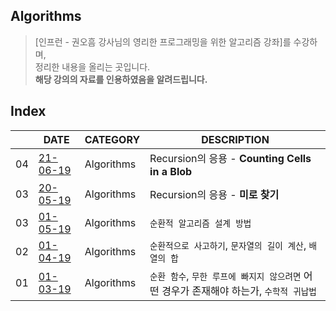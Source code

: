 ## Algorithms

> [인프런 - 권오흠 강사님의 영리한 프로그래밍을 위한 알고리즘 강좌]를 수강하며,
> <br> 정리한 내용을 올리는 곳입니다.
> <br>**해당 강의의 자료를 인용하였음을 알려드립니다.**

## Index

|     | DATE                                              | CATEGORY   | DESCRIPTION                                                                             |
| --- | ------------------------------------------------- | ---------- | --------------------------------------------------------------------------------------- |
| 04  | [21-06-19](recursion-counting-cells-in-a-blob.md) | Algorithms | Recursion의 응용 - **Counting Cells in a Blob**                                         |
| 03  | [20-05-19](recursion-maze.md)                     | Algorithms | Recursion의 응용 - **미로 찾기**                                                        |
| 03  | [01-05-19](recursion3.md)                         | Algorithms | `순환적 알고리즘 설계 방법`                                                             |
| 02  | [01-04-19](recursion2.md)                         | Algorithms | `순환적으로 사고하기`, `문자열의 길이 계산`, `배열의 합`                                |
| 01  | [01-03-19](recursion1.md)                         | Algorithms | `순환 함수`, `무한 루프에 빠지지 않으려면` 어떤 경우가 존재해야 하는가, `수학적 귀납법` |
